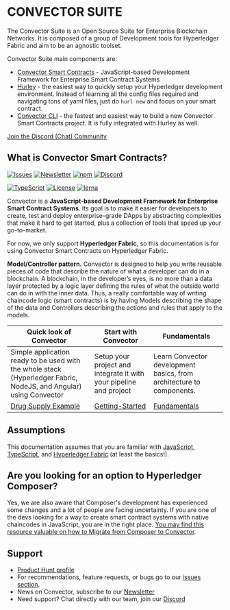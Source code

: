 # CONVECTOR SUITE

The Convector Suite is an Open Source Suite for Enterprise Blockchain Networks. It is composed of a group of Development tools for Hyperledger Fabric and aim to be an agnostic toolset.

Convector Suite main components are:

* <a href="https://github.com/worldsibu/convector" target="_blank">Convector Smart Contracts</a> - JavaScript-based Development Framework for Enterprise Smart Contract Systems
* <a href="https://github.com/worldsibu/hurley" target="_blank">Hurley</a> - the easiest way to quickly setup your Hyperledger development environment. Instead of learning all the config files required and navigating tons of yaml files, just do `hurl new` and focus on your smart contract.
* <a href="https://github.com/worldsibu/convector-cli" target="_blank">Convector CLI</a> - the fastest and easiest way to build a new Convector Smart Contracts project. It is fully integrated with Hurley as well.

<a href="https://discord.gg/twRwpWt" target="_blank">
        <i class="fab fa-discord"></i>Join the Discord (Chat) Community
    </a>

## What is Convector Smart Contracts?

[![Issues](https://img.shields.io/github/issues-raw/@worldsibu/convector.svg)](https://github.com/worldsibu/convector/issues)
[![Newsletter](https://img.shields.io/badge/Newsletter--orange.svg)](https://worldsibu.io/subscribe/)
[![npm](https://img.shields.io/npm/v/@worldsibu/convector-core-chaincode.svg)](https://www.npmjs.com/package/@worldsibu/convector-core-chaincode)
[![Discord](https://img.shields.io/discord/469152206638284800.svg)](https://discord.gg/twRwpWt)

[![TypeScript](https://badges.frapsoft.com/typescript/code/typescript.svg?v=101)](https://github.com/ellerbrock/typescript-badges/)
[![License](https://img.shields.io/badge/License-Apache%202.0-blue.svg)](https://opensource.org/licenses/Apache-2.0)
[![lerna](https://img.shields.io/badge/maintained%20with-lerna-cc00ff.svg)](https://lernajs.io/)

Convector is a **JavaScript-based Development Framework for Enterprise Smart Contract Systems**. Its goal is to make it easier for developers to create, test and deploy enterprise-grade DApps by abstracting complexities that make it hard to get started, plus a collection of tools that speed up your go-to-market.

For now, we only support **Hyperledger Fabric**, so this documentation is for using Convector Smart Contracts on Hyperledger Fabric.

**Model/Controller pattern.**  Convector is designed to help you write reusable pieces of code that describe the nature of what a developer can do in a blockchain. A blockchain, in the developer’s eyes, is no more than a data layer protected by a logic layer defining the rules of what the outside world can do in with the inner data. Thus, a really comfortable way of writing chaincode logic (smart contracts) is by having Models describing the shape of the data and Controllers describing the actions and rules that apply to the models.

| Quick look of Convector                                                                                            | Start with Convector                                                                  | Fundamentals                                                                    |
| ------------------------------------------------------------------------------------------------------------------ | ------------------------------------------------------------------------------------- | ------------------------------------------------------------------------------- |
| Simple application ready to be used with the whole stack (Hyperledger Fabric, NodeJS, and Angular) using Convector | Setup your project and integrate it with your pipeline and project                    | Learn Convector development basics, from architecture to components.            |
| [Drug Supply Example](https://github.com/worldsibu/convector-example-drug-supply-chain)                            | [Getting-Started](https://worldsibu.github.io/convector/modules/getting_started.html) | [Fundamentals](https://worldsibu.github.io/convector/modules/fundamentals.html) |

## Assumptions

This documentation assumes that you are familiar with [JavaScript](https://developer.mozilla.org/en-US/docs/Web/JavaScript/A_re-introduction_to_JavaScript), [TypeScript](https://www.typescriptlang.org/docs/handbook/typescript-in-5-minutes.html), and [Hyperledger Fabric](https://hyperledger-fabric.readthedocs.io/en/release-1.3/) (at least the basics!).

## Are you looking for an option to Hyperledger Composer?

Yes, we are also aware that Composer's development has experienced some changes and a lot of people are facing uncertainty. If you are one of the devs looking for a way to create smart contract systems with native chaincodes in JavaScript, you are in the right place. <a href="https://medium.com/worldsibu/migrating-from-hyperledger-composer-to-convector-framework-marbles-example-7056b0c0f8f1" target="_blank">You may find this resource valuable on how to Migrate from Composer to Convector</a>.

## Support

* [Product Hunt profile](https://www.producthunt.com/posts/convector-smart-contracts)
* For recommendations, feature requests, or bugs go to our [issues section](https://github.com/worldsibu/convector/issues).
* News on Convector, subscribe to our [Newsletter](https://worldsibu.io/subscribe/)
* Need support? Chat directly with our team, join our [Discord](https://discord.gg/twRwpWt)
